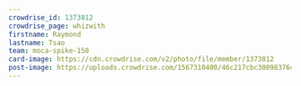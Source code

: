 ```yaml
---
crowdrise_id: 1373812
crowdrise_page: whizwith
firstname: Raymond 
lastname: Tsao
team: moca-spike-150
card-image: https://cdn.crowdrise.com/v2/photo/file/member/1373812
post-image: https://uploads.crowdrise.com/1567310400/46c217cbc300983764e1faad29efdbb7.jpg
---
```


